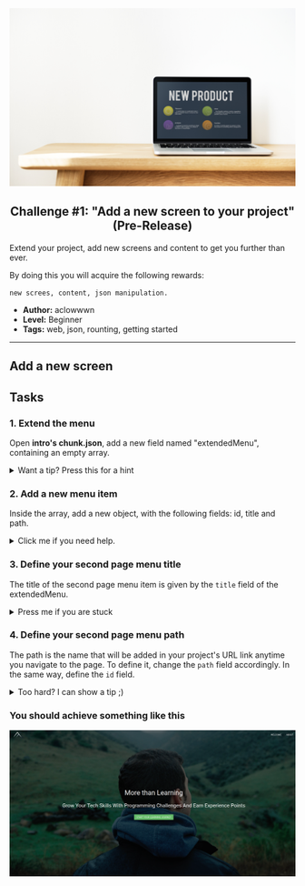 <p align="center">
  <img src ="../../img/extend.jpg" />
</p>

<p align="center">
  <h2 align="center"> Challenge #1: "Add a new screen to your project" (Pre-Release)</h2> 
</p>

Extend your project, add new screens and content to get you further than ever.

By doing this you will acquire the following rewards:
```$xslt
new screes, content, json manipulation. 
```


* **Author:** aclowwwn
* **Level:** Beginner
* **Tags:** web, json, rounting, getting started

---
###

## Add a new screen

## Tasks

### 1. Extend the menu

Open <b>intro's chunk.json</b>, add a new field named "extendedMenu", containing an empty array. 

<details> 
  <summary>Want a tip? Press this for a hint </summary>
  <br />
   <p> Declaring a new JSON field is easy: the name must be surrounded by quotes, then a semicolon. On the right side of the semicolon you have the value of the object, which, in our case, is an empty array.  </p> 
</details>

### 2.  Add a new menu item

Inside the array, add a new object, with the following fields: id, title and path.

<details> 
  <summary>Click me if you need help. </summary>
   <br />
   <p> To declare a new object, you must use the curly brackets ('{}'), and each field inside the object must be surrounded by quotes, and separated by a coma. </p> 
</details>

### 3. Define your second page menu title

The title of the second page menu item is given by the `title` field of the extendedMenu. 

<details> 
  <summary>Press me if you are stuck</summary>
  <br />
   <p> If your second page is an <i>About</i> page, the title can be simply: <i>About</i>. </p> 
</details>

### 4. Define your second page menu path

The path is the name that will be added in your project's URL link anytime you navigate to the page. To define it, change the `path` field accordingly. In the same way, define the `id` field.

<details> 
  <summary>Too hard? I can show a tip ;)</summary>
   <br />
   <p> The path should usually be the same as the menu title, only in lowercase. </p> 
</details>


### You should achieve something like this

![final-preview][final-preview]
 
[final-preview]: ../../img/extend-challenge-1.png

